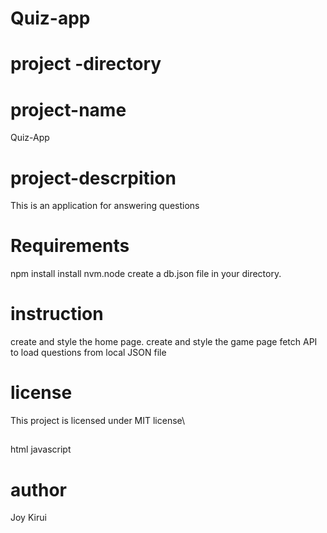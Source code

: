 # Quiz-app
# project -directory
# project-name
Quiz-App

# project-descrpition
This is an application for answering questions 

# Requirements

npm install
install nvm.node
create a db.json file in your directory.

# instruction
create and style the home page.
create and style the game page
fetch API to load questions from local JSON file

# license 
This project is licensed under MIT license\

 ## 
 html
javascript
# author 
Joy Kirui

